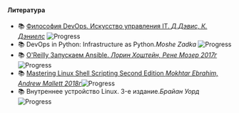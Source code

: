 #### Литература

- 📚 [Философия DevOps. Искусство управления IT. _Д.Дэвис, К. Дэниелс_](/effective_devops/) ![Progress](https://progress-bar.dev/25)
- 📚 DevOps in Python: Infrastructure as Python._Moshe Zadka_ ![Progress](https://progress-bar.dev/25)
- 📚 [O'Reilly Запускаем Ansible. _Лорин Хоштейн, Рене Мозер_ _2017г_](/Ansible_Up_n_running/README.md)![Progress](https://progress-bar.dev/25)
- 📚 [Mastering Linux Shell Scripting Second Edition _Mokhtar Ebrahim, Andrew Mallett_ _2018г_](/mastering_linux_shell_scripting/README.md)![Progress](https://progress-bar.dev/25)
- 📚 Внутреннее устройство Linux. 3-е издание._Брайан Уорд_![Progress](https://progress-bar.dev/20)
